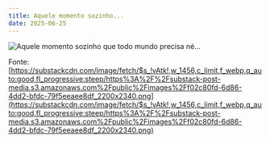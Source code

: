 ```yaml
---
title: Aquele momento sozinho...
date: 2025-06-25
---
```

![Aquele momento sozinho que todo mundo precisa né...](https://substackcdn.com/image/fetch/$s_!vAtk!,w_1456,c_limit,f_webp,q_auto:good,fl_progressive:steep/https%3A%2F%2Fsubstack-post-media.s3.amazonaws.com%2Fpublic%2Fimages%2Ff02c80fd-6d86-4dd2-bfdc-79f5eeaee8df_2200x2340.png)

Fonte:
[https://substackcdn.com/image/fetch/$s_!vAtk!,w_1456,c_limit,f_webp,q_auto:good,fl_progressive:steep/https%3A%2F%2Fsubstack-post-media.s3.amazonaws.com%2Fpublic%2Fimages%2Ff02c80fd-6d86-4dd2-bfdc-79f5eeaee8df_2200x2340.png](https://substackcdn.com/image/fetch/$s_!vAtk!,w_1456,c_limit,f_webp,q_auto:good,fl_progressive:steep/https%3A%2F%2Fsubstack-post-media.s3.amazonaws.com%2Fpublic%2Fimages%2Ff02c80fd-6d86-4dd2-bfdc-79f5eeaee8df_2200x2340.png)
